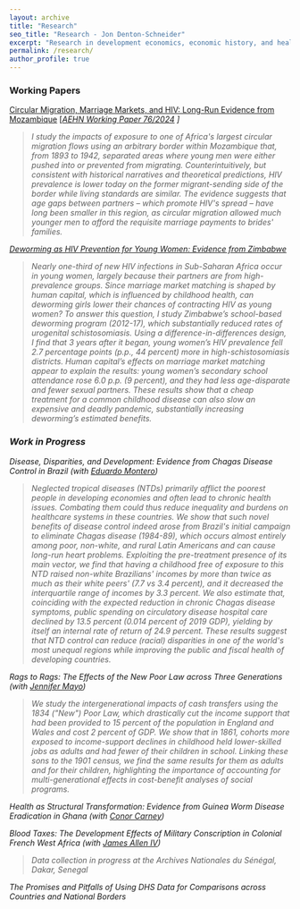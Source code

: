 ```yaml
---
layout: archive
title: "Research"
seo_title: "Research - Jon Denton-Schneider"
excerpt: "Research in development economics, economic history, and health economics"
permalink: /research/
author_profile: true
---
```


<h3>Working Papers</h3>

<p>
<a href="https://jondentonschneider.com/files/denton-schneider_migration_hiv.pdf">Circular Migration, Marriage Markets, and HIV: Long-Run Evidence from Mozambique</a> [<a href="https://www.aehnetwork.org/working-papers/circular-migration-marriage-markets-and-hiv-long-run-evidence-from-mozambique/"><i>AEHN Working Paper 76/2024<i></a> ]
  <blockquote>
  <i>I study the impacts of exposure to one of Africa's largest circular migration flows using an arbitrary border within Mozambique that, from 1893 to 1942, separated areas where young men were either pushed into or prevented from migrating. Counterintuitively, but consistent with historical narratives and theoretical predictions, HIV prevalence is lower today on the former migrant-sending side of the border while living standards are similar. The evidence suggests that age gaps between partners &ndash; which promote HIV's spread &ndash; have long been smaller in this region, as circular migration allowed much younger men to afford the requisite marriage payments to brides' families.
</i>
  </blockquote>
  </p>

<p>
<a href="https://jondentonschneider.com/files/denton-schneider_deworming_hiv.pdf">Deworming as HIV Prevention for Young Women: Evidence from Zimbabwe</a>
  <blockquote>
  <i>Nearly one-third of new HIV infections in Sub-Saharan Africa occur in young women, largely because their partners are from high-prevalence groups. Since marriage market matching is shaped by human capital, which is influenced by childhood health, can deworming girls lower their chances of contracting HIV as young women? To answer this question, I study Zimbabwe’s school-based deworming program (2012-17), which substantially reduced rates of urogenital schistosomiasis. Using a difference-in-differences design, I find that 3 years after it began, young women’s HIV prevalence fell 2.7 percentage points (p.p., 44 percent) more in high-schistosomiasis districts. Human capital’s effects on marriage market matching appear to explain the results: young women’s secondary school attendance rose 6.0 p.p. (9 percent), and they had less age-disparate and fewer sexual partners. These results show that a cheap treatment for a common childhood disease can also slow an expensive and deadly pandemic, substantially increasing deworming’s estimated benefits.</i>
  </blockquote>
  </p>
  


<h3>Work in Progress</h3>
  
<p>
 Disease, Disparities, and Development: Evidence from Chagas Disease Control in Brazil (<i>with <a href="https://www.eduardo-montero.com/">Eduardo Montero</a></i>)
  <blockquote>
  <i>Neglected tropical diseases (NTDs) primarily afflict the poorest people in developing economies and often lead to chronic health issues. Combating them could thus reduce inequality and burdens on healthcare systems in these countries. We show that such novel benefits of disease control indeed arose from Brazil's initial campaign to eliminate Chagas disease (1984-89), which occurs almost entirely among poor, non-white, and rural Latin Americans and can cause long-run heart problems. Exploiting the pre-treatment presence of its main vector, we find that having a childhood free of exposure to this NTD raised non-white Brazilians' incomes by more than twice as much as their white peers' (7.7 vs 3.4 percent), and it decreased the interquartile range of incomes by 3.3 percent. We also estimate that, coinciding with the expected reduction in chronic Chagas disease symptoms, public spending on circulatory disease hospital care declined by 13.5 percent (0.014 percent of 2019 GDP), yielding by itself an internal rate of return of 24.9 percent. These results suggest that NTD control can reduce (racial) disparities in one of the world's most unequal regions while improving the public and fiscal health of developing countries.</i>
  </blockquote>
  </p>
  
<p>
  Rags to Rags: The Effects of the New Poor Law across Three Generations (<i>with <a href="https://www.jennifer-mayo.com/">Jennifer Mayo</a></i>)
  <blockquote>
  <i>We study the intergenerational impacts of cash transfers using the 1834 ("New") Poor Law, which drastically cut the income support that had been provided to 15 percent of the population in England and Wales and cost 2 percent of GDP. We show that in 1861, cohorts more exposed to income-support declines in childhood held lower-skilled jobs as adults and had fewer of their children in school. Linking these sons to the 1901 census, we find the same results for them as adults and for their children, highlighting the importance of accounting for multi-generational effects in cost-benefit analyses of social programs.</i>
  </blockquote>  
</p>

<p>
  Health as Structural Transformation: Evidence from Guinea Worm Disease Eradication in Ghana (<i>with <a href="https://sites.google.com/site/cocarn07">Conor Carney</a></i>)
</p>
  
<p>
  Blood Taxes: The Development Effects of Military Conscription in Colonial French West Africa (<i>with <a href="https://sites.google.com/view/jamesalleniv/home">James Allen IV</a></i>)
  <blockquote>
  <i>Data collection in progress at the </i>Archives Nationales du Sénégal<i>, Dakar, Senegal</i>
  </blockquote>
  </p>

<p>
The Promises and Pitfalls of Using DHS Data for Comparisons across Countries and National Borders
</p>
